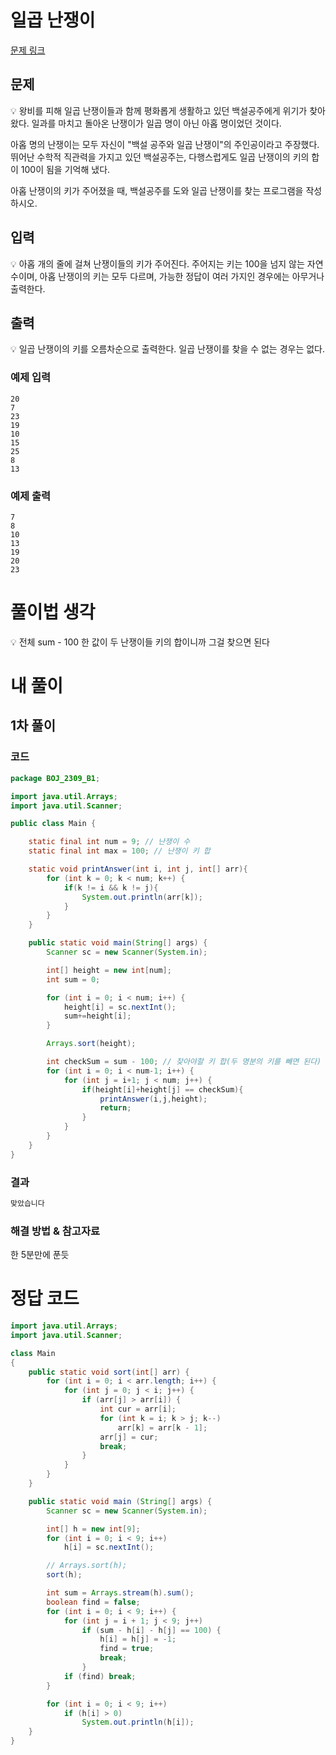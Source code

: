 # 일곱 난쟁이

[문제 링크](https://www.acmicpc.net/problem/2309)

## 문제

<aside>
💡 왕비를 피해 일곱 난쟁이들과 함께 평화롭게 생활하고 있던 백설공주에게 위기가 찾아왔다. 일과를 마치고 돌아온 난쟁이가 일곱 명이 아닌 아홉 명이었던 것이다.

아홉 명의 난쟁이는 모두 자신이 "백설 공주와 일곱 난쟁이"의 주인공이라고 주장했다. 뛰어난 수학적 직관력을 가지고 있던 백설공주는, 다행스럽게도 일곱 난쟁이의 키의 합이 100이 됨을 기억해 냈다.

아홉 난쟁이의 키가 주어졌을 때, 백설공주를 도와 일곱 난쟁이를 찾는 프로그램을 작성하시오.

</aside>

## 입력

<aside>
💡 아홉 개의 줄에 걸쳐 난쟁이들의 키가 주어진다. 주어지는 키는 100을 넘지 않는 자연수이며, 아홉 난쟁이의 키는 모두 다르며, 가능한 정답이 여러 가지인 경우에는 아무거나 출력한다.

</aside>

## 출력

<aside>
💡 일곱 난쟁이의 키를 오름차순으로 출력한다. 일곱 난쟁이를 찾을 수 없는 경우는 없다.

</aside>

### 예제 입력

```
20
7
23
19
10
15
25
8
13
```

### 예제 출력

```
7
8
10
13
19
20
23
```

# 풀이법 생각

<aside>
💡 전체 sum - 100 한 값이 두 난쟁이들 키의 합이니까 그걸 찾으면 된다

</aside>

# 내 풀이

## 1차 풀이

### 코드

```java
package BOJ_2309_B1;

import java.util.Arrays;
import java.util.Scanner;

public class Main {

    static final int num = 9; // 난쟁이 수
    static final int max = 100; // 난쟁이 키 합

    static void printAnswer(int i, int j, int[] arr){
        for (int k = 0; k < num; k++) {
            if(k != i && k != j){
                System.out.println(arr[k]);
            }
        }
    }

    public static void main(String[] args) {
        Scanner sc = new Scanner(System.in);

        int[] height = new int[num];
        int sum = 0;

        for (int i = 0; i < num; i++) {
            height[i] = sc.nextInt();
            sum+=height[i];
        }

        Arrays.sort(height);

        int checkSum = sum - 100; // 찾아야할 키 합(두 명분의 키를 빼면 된다)
        for (int i = 0; i < num-1; i++) {
            for (int j = i+1; j < num; j++) {
                if(height[i]+height[j] == checkSum){
                    printAnswer(i,j,height);
                    return;
                }
            }
        }
    }
}
```

### 결과

```java
맞았습니다
```

### 해결 방법 & 참고자료

한 5분만에 푼듯

# 정답 코드

```java
import java.util.Arrays;
import java.util.Scanner;

class Main
{
    public static void sort(int[] arr) {
        for (int i = 0; i < arr.length; i++) {
            for (int j = 0; j < i; j++) {
                if (arr[j] > arr[i]) {
                    int cur = arr[i];
                    for (int k = i; k > j; k--)
                        arr[k] = arr[k - 1];
                    arr[j] = cur;
                    break;
                }
            }
        }
    }

    public static void main (String[] args) {
        Scanner sc = new Scanner(System.in);

        int[] h = new int[9];
        for (int i = 0; i < 9; i++)
            h[i] = sc.nextInt();

        // Arrays.sort(h);
        sort(h);

        int sum = Arrays.stream(h).sum();
        boolean find = false;
        for (int i = 0; i < 9; i++) {
            for (int j = i + 1; j < 9; j++)
                if (sum - h[i] - h[j] == 100) {
                    h[i] = h[j] = -1;
                    find = true;
                    break;
                }
            if (find) break;
        }

        for (int i = 0; i < 9; i++)
            if (h[i] > 0)
                System.out.println(h[i]);
    }
}
```